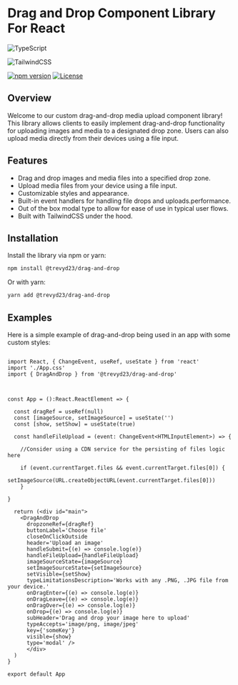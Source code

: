 # Drag and Drop Component Library For React

![TypeScript](https://img.shields.io/badge/typescript-%23007ACC.svg?style=for-the-badge&logo=typescript&logoColor=white)

![TailwindCSS](https://img.shields.io/badge/tailwindcss-%2338B2AC.svg?style=for-the-badge&logo=tailwind-css&logoColor=white)

[![npm version](https://badge.fury.io/js/@trevyd23/drag-and-drop.svg)](https://www.npmjs.com/package/@trevyd23/drag-and-drop)
[![License](https://img.shields.io/badge/license-MIT-blue.svg)](https://opensource.org/licenses/MIT)

## Overview

Welcome to our custom drag-and-drop media upload component library! This library allows clients to easily implement drag-and-drop functionality for uploading images and media to a designated drop zone. Users can also upload media directly from their devices using a file input.

## Features

- Drag and drop images and media files into a specified drop zone.
- Upload media files from your device using a file input.
- Customizable styles and appearance.
- Built-in event handlers for handling file drops and uploads.performance.
- Out of the box modal type to allow for ease of use in typical user flows.
- Built with TailwindCSS under the hood.

## Installation

Install the library via npm or yarn:

```bash
npm install @trevyd23/drag-and-drop
```

Or with yarn:

```bash
yarn add @trevyd23/drag-and-drop
```

## Examples

Here is a simple example of drag-and-drop being used in an app with some custom styles:

```

import React, { ChangeEvent, useRef, useState } from 'react'
import './App.css'
import { DragAndDrop } from '@trevyd23/drag-and-drop'



const App = ():React.ReactElement => {

  const dragRef = useRef(null)
  const [imageSource, setImageSource] = useState('')
  const [show, setShow] = useState(true)

  const handleFileUpload = (event: ChangeEvent<HTMLInputElement>) => {

    //Consider using a CDN service for the persisting of files logic here

    if (event.currentTarget.files && event.currentTarget.files[0]) {
        setImageSource(URL.createObjectURL(event.currentTarget.files[0]))
    }

}

  return (<div id="main">
    <DragAndDrop
      dropzoneRef={dragRef}
      buttonLabel='Choose file'
      closeOnClickOutside
      header='Upload an image'
      handleSubmit={(e) => console.log(e)}
      handleFileUpload={handleFileUpload}
      imageSourceState={imageSource}
      setImageSourceState={setImageSource}
      setVisible={setShow}
      typeLimitationsDescription='Works with any .PNG, .JPG file from your device.'
      onDragEnter={(e) => console.log(e)}
      onDragLeave={(e) => console.log(e)}
      onDragOver={(e) => console.log(e)}
      onDrop={(e) => console.log(e)}
      subHeader='Drag and drop your image here to upload'
      typeAccepts='image/png, image/jpeg'
      key={'someKey'}
      visible={show}
      type='modal' />
      </div>
  )
}

export default App

```


